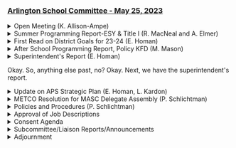 ### [Arlington School Committee - May 25, 2023]('https://www.youtube.com/watch?v=pTIRWMxS47I)

<details><summary>Open Meeting (K. Allison-Ampe)</summary> 
<details><summary>	 Kirsi Allison-Ampe - 402</summary>

> Hi, welcome to this meeting of Thursday, May 25th of the regular, of a regularly scheduled school committee meeting. I'm Kersey Allison Yimpe, the chair. I ran up the stairs, which is why I'm like, unable to breathe, and we have public comment. But first, I know that we have some people here for public comment. Let me find my blurb to read, oh, that's good, that's not the right one. Okay, just a moment, sorry about this, folks. A little music in the meantime. Thank you very much for that. Good timing there, you upped the band. There we go, okay, sorry about that, yeah, but that's not exactly right, so, okay. I'd like to review sections of our policy, BEDH, which governs public comment. During the public comment segment of regular school committee meetings, individuals or group representatives may address the committee on items of school business. The length of public participation shall normally be no more than 20 minutes, but may be extended by the chair. Speakers must identify themselves by name and address and will be allowed up to three minutes to present their material. The chair may reduce the speaking time if needed and or may permit extension of this time. Improper conduct and remarks, including use of obscenity or abusive language, will not be tolerated. Defamatory or abusive remarks are always out of order. If a speaker persists in improper conduct or remarks, may terminate that individual's privilege of address. All remarks will be addressed through the chairperson of the meeting. Speakers may offer such objective criticism of the school operations and programs as concern them, but in public session, the committee will not hear personal complaints about school personnel nor against any member of the school community, except for the school committee or the superintendent in their capacity as the operational leader of the Arlington Public Schools. Under most circumstances, administrative channels are the proper means for disposition of legitimate complaints involving staff members. The public is reminded that the school committee does not hold jurisdiction over the performance of school personnel other than the superintendent. And I don't have this written down, but I also want to note that we don't respond to public comment. We just hear, and we may bring it up later or at another meeting. So thank you very much. Given all that, our first public speaker is Molly Blough-Gillis.
</details>
<details><summary>	 Molly Blough-Gillis - 566</summary>

> My name is Molly Blough-Gillis, 20 Alpine Street, mom to two LGBTQ kids, one of whom is transgender. I've presented to you many times in the context of our work together to make our schools safer, more inclusive, and more welcoming for LGBTQI plus students. No one can do this work alone and do it well. It requires collaboration, optimism, and generosity. For my part, that approach is highly intentional. It is because as a mom of a trans child, I cannot think too far into the future, not in today's political climate. No one knows what the future holds, no one more so than trans and non-binary human beings and those who love them. Last week alone, Texas approved a bill that prohibits 30,000 trans children from receiving health care that is vital to their very being. Flora ratified the largest slate of anti-LGBTQ bills in one session in its history. Children receiving gender-affirming care there could legally be removed from their homes. The ADL reported that hate crimes rose in Massachusetts by 33 percent last year and had the second highest rate of white supremacist propaganda in the U.S. with LGBTQ plus events targeted throughout our state. The news is painful and terrifying, and as a parent of two LGBTQ kids, I have to do what I can to balance it out in my head and my heart, and I do that through volunteer work here in my community. I need to create an environment that looks and feels very different from what is happening in other parts of our country. I have to believe that that is possible, because if I can't create safety and belonging for kids here in Arlington, in a community that I value and love, what does that mean for the future? I honestly can't bear to think about it. I will say only this in reference to the challenge that was withdrawn. Modern inclusive health and wellness curriculum is critical to safety, inclusion, and belonging for all students. One that is truly inclusive of all genders and identities is this district's strategic vision in action, and without action, that vision is words on paper. Intolerance is on the rise, and Arlington is not immune. It's our shared responsibility to show our students how to lead by example, especially during challenging times. That includes speaking out against bias and inequity and providing clarity around moments, actions, and words that could be misconstrued as such. To me, it also means talking to each other more, creating the human connection that holds us together. In moments when I find it difficult to rise to the occasion, I look no further than to our trans and non-binary children, who demonstrate bravery and courage every day by just trying to be, by just trying to exist. I want and need to end on an optimistic note. This weekend, my family attended a playgroup for trans and non-binary children. It was a beautiful, sunny day. Watching the kids run, jump, play, and laugh together, I thought to myself, there is no greater privilege than living among the magical. Children are the best of humanity. They are what is possible. We only have to allow them to be, to be themselves fully in every possible way. It is our privilege and our responsibility together to enable, protect, and celebrate that magic, that being. Thank you.
</details>
<details><summary>	 Biz LaRose - 296</summary>

> Thank you. Biz LaRose. Hi, my name's Biz LaRose. I live at 26 Park Avenue Extension. Thanks for having me this evening. I have three children at Pierce in first, fourth, and fifth grade, and I'm here to support the new curriculum in the health and wellness lessons in our elementary classrooms and ask you to continue to advocate for our LGBTQ plus students. I know you're all aware of the statistics as they relate to our LGBTQ youth in this town and the disproportionate risk they face of bullying and self-harm. Arlington's kids are cognizant of both the national narrative and local politics. When we do not loudly and proudly advocate for them, they notice. I asked my fifth grader what she thought about the new health lessons that explicitly teach about gender diversity, and here's what she said. I can think of five kids at my school who would not feel included if we didn't learn about trans and non-binary genders. Those kids might not want to come to school if they don't feel like people care about them. Our 10-year-olds can identify the importance of this work for their friends and for themselves. We should listen to them and make sure that all of our kids see themselves in the learning that happens in our schools. Teachers in this district are constantly working to build empathy, acceptance, and respect in their classrooms, and this curriculum offers us another opportunity to both stand with our friends in the LGBT community and to make all of our children better, more thoughtful, and more educated humans. I ask you to please be loud about our values as a district and as a community. Our kids are telling us it's important. Let's listen to them. Thank you.
</details>
<details><summary>	 Kirsi Allison Ampe - 43</summary>

> Thank you. I'd like to acknowledge the AEA representative who is not C. Ferrante, Ms. Juliana Keys, and next we have our AHS representative who I also hope is not misnamed, Amy Chalmerou. Thank you. Do you want to present what you have?
</details>
<details><summary>	 Amy Chalmerou - 126</summary>

> Yeah. This week has been a pretty sad week for AHS because it was the last week with our seniors, so each day they dropped a different class and tomorrow is their very last day with graduation next week, so that's kind of been the mentality around this week. We've had a lot more outdoor events recently, EcoFest, and then the Pride Palooza, and Scooper Mania were all last weekend, and everyone really, really enjoyed those, and we're looking forward to having more coming in June and then next fall, and our many sports teams made it to the playoffs this year. I think boys volleyball for the first time in like nine years or something, so we're very proud of them. Thank you very much.
</details></details>
<details><summary>Summer Programming Report-ESY & Title I (R. MacNeal and A. Elmer)</summary> 
<details><summary>	 Kirsi Allison Ampe - 13</summary>

> Next we have the Summer Programming Report with Dr. McNeil and Ms. Elmer.
</details>
<details><summary>	 Dr. McNeil - 1107</summary>

> Okay, so this is our report for Summer Programming. These will be the various extended learning programs that are offered during the summer. The first one is our Title I Extended Summer Learning Program, and you'll see many of the structures are still in place. The things that we've updated are just the dates, the number of students that will be attending because that changes from year to year, and what I would like to just highlight is the selection process that we utilize in order to identify those students who will participate in this program, and so it's offered to students currently receiving services as well as others that are recommended by teachers, students who receive intervention during the school year, so naturally they have teacher recommendation, and students not eligible for ESY who will benefit from additional targeted math or reading support, and so the targeted instruction will be reading in kindergarten through fourth grade and math in kindergarten through fifth grade. So that's the ELA and the math program, which is the Title I Extended Summer Program. And so this is just the programs broken down. You'll see there that you have the instructional team, the different teachers who have volunteered to teach in this program, and this is the literacy part of it, and you'll see the number of students who are enrolled. We are offering both in-person and remote. I wanted to highlight that because we want to make sure that we're making sure it's accessible to all students, and then you'll see down at the bottom the focus of instruction. You go to the next slide. This is our math Title I program. You can click on the summer benchmarks, which will identify the various skills that will be reinforced through the instruction, and then at the top, you'll see the enrollment. Again, this is being offered in-person and remote, and you'll see the names of the teachers and the coordinator. Next program. I mean, next slide, sorry. This is our ELA English learner education program that services grades first through twelfth grade. On this first slide, you'll see this is for elementary. You can read the description of the program, and then you can look at the number of students that are enrolled, the participants, and then the dates, and then we keep going, and this is the middle school program for our English learners. It's going to be held at Addison Middle School. The elementary one will be held at Bishop, and you'll see the participants and the dates. The MOOCs is the Massive Open Online Courses, which is coordinated through like a teacher, and a teacher agrees to facilitate this, and this allows for students to attend or receive instruction from teachers that not necessarily, they can pretty much develop their own course, and this provides them an opportunity to be flexible in what that topic will be. The next one is the high school summer programming. This is the credit recovery. You can read there about the selection process. It's going to be in person. You can see the different potential, and enrollment is based upon students in danger of failing. Some students will pass for the year and will not require credit recovery, so I'm not sure that I'm not, we're not sure that these numbers are the way that they're stated here in the slide is that's going to be the actual numbers, and you can see the different subjects that are offered for credit recovery, and you can read about the goal, so they can, the students will be able to complete their course materials within the support of in-class time, and to be able to continue on their planned course of study towards graduation, so the goal is to have those students graduate, and then you have the Plato. These are online courses, a variety of courses offered across all disciplines. Also for credit recovery, students meet in person or with the teacher once a week. Again, you can see the courses and the enrollment, and again, the goal is to have students achieve their credit recovery, achieve the credits, and then finalize their graduation requirements or achieve their graduation requirements. I'm going to pass it over to Allison to talk about the ESY program. So just as a brief refresher, extended school year is a special ed service. Students are individually found eligible through their special education team. That determination is made annually for the student, and the goal of ESY is to prevent substantial regression in already required skills, or for skills that may require extensive recruitment in the fall. We all know some students lose some skills over the summer, and it takes a period of time when we all return to school, but for a student who is receiving special ed services, if that period of recruitment would be greater than it would a typical peer, then they may be eligible for extended school year. As we have done in the past, the programs are located at the Monotomy Preschool, which will still be over at the Parmenter School this summer, the Pierce Elementary School, where rising kindergartners from Monotomy will also attend, the Gibbs School, and then the high school. And again, you see our numbers are relatively consistent as they've been in previous years, and our ESY coordinators this year will remain Joy Schlinger, who is our preschool director, Annalise Abdelnour, who did it last year, and this year, Amanda Donahue, who is a team chairperson at the high school, will also be assisting with the K through 12th grade program. I just want to be clear, because I know this question comes up every year around the scheduling. Like the other programs, they are not set where a student gets assigned to the three-day Title I program that runs from 9 to 12. Each student is individually scheduled based on their services, so a student may receive 30 minutes twice a week of reading and one session of speech. So those all have to be individually scheduled, which is why the schedules aren't set in stone like they are with the other programs. We are working. This year, we're in a better position for staffing than we have been in the last few years, where we have most of our professional staff hired. We are still looking for TA positions, and once those staff are hired, we can then start to make the groupings, and ideally, those schedules will go out to the families in early June. So I don't know if anyone has any questions.
</details>
<details><summary>	 Kirsi Allison Ampe - 5</summary>

> Okay, any questions? Any questions?
</details>
<details><summary>	 ? - 53</summary>

> Dr. McNeil, can you just share a little bit about how the literacy Title I support in the summer has changed based on the selection of a new literacy program, the work that teachers are doing in the district around adjusting their literacy teaching practices to align more with the science of reading?
</details>
<details><summary>	 Dr. McNeil - 107</summary>

> So most of the intervention we use, so that hasn't changed much, because we use Orton Gillingham and Wilson for interventions, and we still focus within the summer, and we have been traditionally, on those discrete skills that students will need. So that's always been focused on phonemic awareness and phonics. So they're getting those structured literacy routines within the Title I program, the literacy extended learning program. So that's not going to change going forward. We're going to continue to utilize those structured literacy routines to provide intervention. And that has been the case in the previous summer as well? Yes. Yes. Okay, thank you. Yes.
</details>
<details><summary>	 Len Karden - 28</summary>

> Anyone? Mr. Cardin? The high school credit recovery program, not the Plato one, the other one, is that new, or do you know when we started offering that?
</details>
<details><summary>	 Dr. McNeil and Len Karden - 370</summary>

> So this is something that we have been offering the whole time. I mean, I can check in with Dr. Janger to make sure I'm correct. I think the difference this year is that the program is being open to students outside of AHS. I can speak to this slightly too, because I spoke with Dr. Janger about this. So it's a little bit misleading in that the number of students, so it says 10 students there. That's about how many students we would want. open it to, that would be what a full section would look like for credit recovery. We have offered credit recovery in the past. We don't have that many students who actually need credit recovery based on the current status of students' credits right now, and it's kind of hard to teach a class of two or three kids in the summer, which is part of where the proposal to open this up to Middlesex League communities came from for tuition in, but this is a brand new proposal, so I want to qualify that. We haven't figured out exactly what the mechanism would be for collecting those tuitions, but we would set up a fund to collect that in and use those dollars to offset the quality of the programming, and I wanted to make sure that that was shared with all of you before we made any final decisions about it. It would make for easier teaching of the course if we had more kids in some of those credit recovery classes.Okay, thanks. I mean, I feel like as recently as when my son started, which would be five years ago, we were sending kids to Somerville or other places for credit recovery, so I don't know. I can ask. That has not changed. We've offered credit recovery every year that I've... To other places. Oh, to other places? No, no, no. We didn't. I mean, we didn't offer it. You were sending your child. We either did Plato, or we had to go to another town. Oh, okay. All right, well... I'm glad we're offering it. Whenever it started, I'm glad we're offering it. Okay. Thanks. All right. Okay. Anyone else? 
</details>
<details><summary>	 Dr. MacNeal - 189</summary>

> Right, because, okay, I understand what you're saying. I remember it being, at least being presented last year, and maybe the year before that, so I think it's... I can't think of a time since I've been in the district where we have not offered credit recovery during the summer, and we've had these limited selections of English. We've also had science, but yes, since I've been in the district, I think that we've offered credit recovery since I've been here, and that's for the past six years. I don't know. I would... This is a bit of conjecture, but I would imagine that there would have been times when we couldn't offer a class because we had so little low enrollment in it, and might have told a student that we weren't going to offer it, and they might need to go somewhere else. This would enable us to make sure that we can offer a wider slate because we would have more enrollments if we take folks in from other communities. Yeah, that's the new part, offering the $600 tuition based from people from the Middlesex League.
</details></details>
<details><summary>First Read on District Goals for 23-24 (E. Homan)</summary> 
<details><summary>	 Kirsi Allison Ampe - 24</summary>

> Okay. Any other questions, comments? No? Okay. Thank you very much.  Next, we have the first read on the district goals. Dr. Holm.
</details>
<details><summary>	 Elizabeth Holman - 122</summary>

> Okay. Hold on one second. Let me pull them up. I'm just going to share the document. I don't have slides with these goals. We can just reference the document that they are on. These were reviewed in CIAA subcommittee. They are pulled directly from the milestones in the strategic plan and for each of the initiatives. So, there are 12 goals aligned with the strategic priorities and the initiatives in the strategic plan. The outcomes for each year and by year are also included in the strategic plan, and if there's a desire to add any more information about our plans for next year and outcomes for next year to this document, I'm happy to include that or take any comments.
</details>
<details><summary>	 Kirsi Allison Ampe - 227</summary>

> Does anyone have any comments? I don't see any. I actually have comments. So, I'm sorry. I wasn't able to attend CIAA, so maybe that's why everyone else has already spoken, but I was just wondering about converting them a bit more towards the SMART goal format, partly because I'm looking at it with an eye as chair that what I'd like to be able to do is sit down and go, okay, we have this report or this thing coming at this point so I can put it in a meeting going forward. So, we know when things are going to be done during the year, but I haven't had a chance to talk it over, so I don't know. Okay. I don't have a response right this minute. Okay. I would have a question about SMART goal doesn't, I wouldn't necessarily associate with a timeline, but I could think about how to do that. Well, that's what the T part is, right? Sure. But it's more just what are we getting and when are we getting it is kind of what I was wondering about. Okay. So, we can talk about it more online. Okay. Okay. Anything else? No? Okay. Other than that, I thought they looked very nice and it's great how they just come right from the plan. It makes it much easier.
</details></details>
<details><summary>After School Programming Report, Policy KFD (M. Mason)</summary> 
<details><summary>	 Kirsi Allison Ampe - 9</summary>

> Next is the after school programming report. Mr. Mason.
</details>
<details><summary>	 Mr. Mason - 1050</summary>

> Hold on. Good evening, everyone. Good evening, school committee members and those that are here. I don't know if they can see it. All right. Today, I'll be presenting to you after school program report, which includes an overview of school year 2022 and 2023 overview and then a kind of a preview or a projection of 2023-2024 and include a financial summary. In Novus, the presentation would have been updated to include more recent figures on the financial report. There were some figures that were not disclosed. So, the first slide is this current school year, current enrollment and where we've ended off with our wait list, self-reported by each of the vendors that are licensed spaces in our building for after school programming. So, the overall enrollment was 630 students for this year or currently, not was but is, and 94 students overall that they believe are still identified themselves as on the wait list. But many of the vendors say that the families have found other options. It's not that they're not getting the services. They're just not getting the services in the schools under their programs. If you go to the next slide, that is the preview for the upcoming year and based on the current enrollments. And what you'll see is that most of the schools are, what they actually have enrolled for next year, have at least increased except for the Bishop, which is showing a decrease currently of nine students, and they have a wait list of 14. And you'll see that overall, all schools' enrollments or anticipated enrollments in terms of what's actually enrolled and what's on the wait list for students have overall increased except for the Dallin School, which is actually seeing 10 overall students currently seeing less. And so sometimes just thinking about the challenges, their challenges are very similar to what our challenges have been. It's been around recruitment, not necessarily that space is not available, it's just that they cannot recruit enough individuals to be able to support the enrollment or the desired days that families want. If you go to this slide, this is for our internal Arlington after-school program and our by-school, the enrollments in the wait list for this year. And so, you know, overall, our... I thought you were over time. Yes, I am. Thank you very much. I thought about it for a second. I said, oh, that was quick. I guess we're really trying to get out on time today. The audience has had enough. Yes. Thank you. No, no, no, no. That tells me to speed things up. So the overall enrollment for our internal after-school program is 427 students across all of the schools. And the wait list ended around 133. And similar to what I just spoke about, the challenges for our internal programming is not necessarily space, per se. I mean, space is always a challenge. But it was stable staffing. And we've increased salaries this year to try to make it more competitive, to attract more staff to support the program. And I think there's still some challenges and work to be done in that area. But overall, 133 is the wait list for what we dealt with this year. So if you go to the next slide, which is for our upcoming year enrollment, overall, the enrollment is 457 that we've actually been able to enroll for the upcoming year, which is about 30 students higher. So all the schools are seeing an increase. There seems to be less of a demand at Pierce if you consider that the wait list is lower. But overall, all the programs are able to accommodate more students. Go to the next slide. So this slide compares the actual tuition costs on a per-day basis for the programs. This is estimates, I would say, because it's a little challenging. The one program that's challenging that does not do it by day is the Bishop. So that price could be off by a little bit, meaning it could be slightly undervalued, actually maybe a little bit higher than what's shown here. But you'll see that all the other programs are within $5 of each other. And then if you go to the next slide, it's the upcoming tuition for the upcoming school year by day. And you'll see that the Arlington After School Program is going to remain the same cost, and so isn't the Dallin Program, that's by outside vendor. But all the others are going to increase between $2 to $3 to cover their increase of costs. And if you go to the last slide, it just gives you an overview of all the finances for the three vendor programs, and then Arlington Public Schools Internal Program is to the right. To note that there is a higher director salary, obviously, for the Arlington School, Internal Arlington Public School Program. But that program oversees four different sites, I'm sorry, five different sites. And so I would just keep that in mind to note. And obviously those prices is a larger cost. But it seemed like a very efficient program considering all of the other, when you compare the total cost to all the schools. Give it to the chair. Oh, I'm sorry, one more. Steps. That's next, Michael. Yes, what's next? So we will continue to focus on trying to find opportunities to provide more spaces for the programs. That's always been the challenge in trying to incentivize even possibility of getting more teachers on board in terms of giving up some of their spaces. And then, of course, last year I think it's the same thing. We need help. Get more staff. So please let your friends know if anyone has any interest, looking for a job. And we do intend this year to do a market analysis on the rental costs. It seems as though we might be under the market in terms of what we're charging at base, in terms of what we charge outside vendors, and including the discount that we charge our long-term rentals, which include the vendors that run for after-school programs. So I just wanted to put that out there. And then I'm going to hand it over to Dr. Holman.
</details>
<details><summary>	 Elizabeth Holman - 314</summary>

> So we had some success at Pierce. We learned a lot and actually have between 50 and 60 kids showing up in the mornings, which is great because it means that they're having some time to socialize, connect with their peers, and more students are eating breakfast. Given that success, but the fact that we also have very low enrollment from the 7 o'clock to 7.30 hour in the tuition-bearing part of the before-care program, and even after cutting some of the tuition for that down considerably to try to alleviate some of the concerns around it, we still have to incentivize the staffing pretty significantly in order to get people to be there that early in the morning. And it's just not paying for itself. So we're likely going to stop the 7 to 7.30 before-care programming time, but keep 7.30 and actually do sort of a relaunch and re-examination of the programming from 7.30 to 8 o'clock around breakfast to try to incentivize more families to come. One of the things that's great about the breakfast program is it provides our students who spend some time on the bus commuting from Boston in the morning with some breakfast time and some being at school and social time in the morning. We love it when their peers are also there with them to participate in some of that. So we would really like to see that resource more utilized, particularly by families who have an early schedule and need to get to work a little sooner. And so we're going to be taking a look at that and using peers, like I said, as a model of success and seeing what we can do to increase participation in 7.30 to 8 o'clock breakfast programming that will be of no cost to families. So we'll look forward to updating you on that next year.
</details>
<details><summary>	 Len Karden - 157</summary>

> Thank you. Any questions? Mr. Cardin. So with our own after-school program, like at Thompson in particular, is the constraint rooms or staff? It's staff more so, but there's been challenges around some schools like such as the Bracket. For example, you have multiple programs going into one building. It's challenging to identify space when you're having multiple programs in the building. So you have the immersion program, then you have the Bracket after-school program, which is the vendor. And then you have also community ed also doing programs, which is not reported here. Some of their programming has enrollment that overlap with the different programs in the building, but as well has other students that may not be placed in those after-school programs as well. So I know we had planned to have conversations with principals and with Todd or with the individual programs depending on the schools. Have those happened or when are those happening?
</details>
<details><summary>	 Elizabeth Holman - 106</summary>

> So we did that with every single school last year. It took a lot of resources and time to talk about space considerations and what our expectations were. And we didn't do a round of that this year, which isn't to say that Michael meets with Todd frequently. With the after-school program directors, we established some good relationships doing that last year. And the expectations have continued to see an increase in enrollment and capacity from this year's numbers to next year's numbers. So while we haven't done a round of that this year, we could revisit that and do another round of it next year.
</details>
<details><summary>	 Kirsi Allison Ampe - 189</summary>

> Yeah, I mean, one of the rationales for taking over the Pierce program, for example, was that we thought that our programs would have bigger capacity, right? And it's looking like our programs are smaller than the private programs at Dallin in particular. So I'd still like to see us boost capacity. I don't know what that's going to take, but I think we need to make more effort to boost capacity, particularly in our own run programs because we have direct control over that. And then, again, looking at our own programs, there seems to be an imbalance between Pierce and Thompson. At Pierce, we have seats that cover a much greater share of the school. It's a much smaller school than at Thompson. So that doesn't seem equitable. So, again, if it's just a staffing constraint, then, you know, I know you can't just shift one person and voila, move seats. And you can't move seats because you've already accepted people. But as you are able to hire more staff, it probably should go to Thompson first because that's the school that's most underserved, statistically speaking. Thanks.
</details>
<details><summary>	 Paul Schlichtman - 54</summary>

> Mr. Schluckman? Two questions. Two questions. Number one, when we look at the waitlists, I know that there are people who put their names on multiple waitlists. Are we able to call out duplicates from waitlists that are across different schools? Do we know if these are unique people or could this be reflecting?
</details>
<details><summary>	 Elizabeth Holman - 56</summary>

> I would answer to say I'm pretty sure that these are unique individuals, except I can't speak to the Brackett School because the Brackett School has multiple programs. But many of the times, the families are enrolled into the program at that particular school because there's no transportation being provided to after school, to another school.
</details>
<details><summary>	 Paul Schlichtman - 15</summary>

> Okay. Are parents' teaching assistants, in any instances, being employed in the after school programs?
</details>
<details><summary>	 Elizabeth Holman - 40</summary>

> Yes, there are. I think we did actually, at some schools, shift schedules to allow paraprofessionals to come in around midday, right around lunchtime to do some lunch coverage and then help the instructional portion and then they would switch.
</details>
<details><summary>	 Paul Schlichtman - 212</summary>

> Oh, I know in my past life that they would do that as an extra job, so to speak. Yes. But there's some concern around, so one of the challenges that we were trying to address when we were shifting the use of the paraprofessionals to do that was some of the roles that were in the after school program, that's Arlington's, employees were getting to a point where they were getting status of benefit eligible and the concern was how to keep the cost affordable, I mean the program affordable for the families and so we felt that it was effective to be able to cost share between the, you know, how do we leverage them during the instructional day and then as well be able to use the same staff and have the, you know, see the children see the same staff in the after school program and share the health care costs. If the teaching assistant is a full time employee from start of school to the end of school, and they're doing this as an add-on, as overtime, they should already be eligible for benefits because they're a full-time employee, right?I would have to look at how many staff were in that, but could you speak to that?
</details>
<details><summary>	 Elizabeth Holman - 98</summary>

> Well, I think the after-school program, if they only work in the after-school program, they're still eligible for benefits because they're like 25, 26 hours a week, and that is over the threshold for benefit eligibility. In some cases, they've shifted the schedules where they work basically 8 to 4. They kind of will start in the after-school program and leave, you know, do like one class in the after-school and then leave because they've been here since 8 o'clock in the morning. So we've adjusted it that way, so we are also mindful of the overtime expenses.
</details>
<details><summary>	 Paul Schlichtman - 71</summary>

> Yeah, in a past life, I mean, I had all my parents were clamoring for the after-school jobs as an additional salary. I was just wondering if there was some sort of a barrier that we have maybe in our contract or in terms of practice that might be getting in the way of offering some of the younger, more energetic folks the opportunity to work longer hours for additional money.
</details>
<details><summary>	 Elizabeth Holman - 48</summary>

> Yeah, I mean, there's different pay rates for one thing, so, you know, we were abiding by the Unit D contract for the paraprofessional positions. Some people also have after-school positions, and we sort of have to straddle different pay rates for those positions. Yeah. Okay. Yeah. Okay.
</details>
<details><summary>	 Jeff Thielman - 72</summary>

> Mr. Thielen. My answer is slip in too, if you want. You. You, that's fine. Policy KFD asks for the availability of surplus space within the district to accommodate the needs of families requesting extended day services, so I'm curious to know what's the surplus space available? Like how many, is there any calculation of how many classrooms we aren't using that we could use?  Is there any data on that?
</details>
<details><summary>	 Elizabeth Holman and ? - 624</summary>

> Classroom space is not the challenge. We have plenty of that, and we've been clear that the building is a town building and it's for services like these to take place throughout the day. Some challenges are custodial timing, because we want to make sure that if the kids are in those rooms, that they have time to be cleaned afterwards. Another challenge is shared large spaces, so all of the programs want access to the larger shared spaces, because you can have more groups in that space at any given time. I think Mr. Cardin raises a really good point, that we've been able to accommodate more families in some of our vendor programs than we are in our own program, and that we need to look into that, and that space shouldn't be the issue that prevents us from doing that if we're able to fit 170 students at Dallin. I know that staffing and pay rates could be something that we need to look into to determine whether or not that's part of the challenge associated with staffing, and also practices around how we roster and then staff versus staff and then roster. So there should be enough space, would there be enough space to accommodate 200 more students in the district, whatever the number is, if you add up whatever the... So if you look at the wait list... I'm talking about both the vendor and our program. If you add up, that's like, it's about 220 if you add up both. Where, at Brackett? No. Where are you looking? No, you're talking about all the wait lists. All the wait lists. The whole thing. Vendor and... It matters more to look by school, because if you look at any one school, like if you look at the Hardy program and you take the wait list plus the enrolled for next year, that's 170. If we fit 170 in the one program that's at Dallin, then it's reasonable to expect we could fit 170 at the Hardy. If it's, you know, at Thompson, you have 125 plus 65, that's... Whether or not we have the room to accommodate that entire wait list is something we'd have to look into at the space at Thompson, because we run a lot of ACE programming out of Thompson. They use, for example, the multi-purpose room. So, you know, what the actual space capacity of Thompson would be, would be a good question to ask, because they're the ones with the highest level of both enrolled and wait-listed families. I think when we wrote the policy, the idea was to ensure that the district was maximizing space, and that space wasn't an excuse to the extent reasonable. Obviously, there are issues with janitorial services. I understand that, but that was sort of the idea, that we were going to try to use every possible space. Mm-hmm. There are stressors placed on teachers, too. I'm aware. I'm aware of that. After school. But when we had that debate, the resolution was to maximize the space. Yeah. I would say that, if I could add, that this year, we, I mean, so there's multiple programs obviously trying to tap similar spaces, but I think we, what you don't see in this report, which is what you're kind of alluding to, what the surplus spaces are, because we did do some negotiating between the programs this year, and increasing, actually, our Arlington community education access to spaces as well, which before, they only were able to offer certain programs at certain buildings, and now, for the most part, most programs that they offer is pretty at parity at all the elementary schools. Okay. All right. Thank you.
</details>
<details><summary>	 ? - 134</summary>

> Okay. I have two questions. One is, is there any, so I know that there are families who are enrolled in particularly the Arlington after school programs, but don't have all the days that they want or need. Is there any way to parse out how we're doing, like how many, sort of how you, like, there are families that are enrolled and on the wait list, as far as I understand, and I can't ... You used your microphone. Oh, I'm sorry. So I'm asking about the families who are enrolled, but also on the wait list, because they want four days a week, and they're only getting two, or something like that. If there's a sense of how prevalent that issue is, or if I'm just hearing about the ones that are.
</details>
<details><summary>	 Elizabeth Holman - 119</summary>

> Yeah. In terms of the numbers here, I can't give you a clear answer, in terms of how each program is calculating that, in terms of their wait list. I think that's, it's worth a look, and maybe looking at it as almost like a full-time equivalent student, right?  Yeah. Throughout a week, right? Each day is .2, and I'll, maybe this year I'll try to work on that with the programs, to try to find a consistent manner in terms of what they're reporting, so then we can say, this is what students are not, like what families are not getting every single day, and then these are the students that are not getting placed at all.
</details>
<details><summary>	 ? - 76</summary>

> And sort of related to that, I know that some families in that position are using both Arlington Afterschool, so I know the most about what's happening at Pierce, and we have three different buses who come to Pierce to go to Fidelity House, Boys and Girls Club, and Ready, Set, Kids, and I realize that that would be much harder data for us to track, but do you, how do you think about that demand?
</details>
<details><summary>	 Elizabeth Holman - 119</summary>

> So I think there's a conversation that does need to be had in thefuture, I'm going to try to gather all the afterschool program vendorstogether, I haven't done that for quite a bit, but what I will say is,through this reporting process, some of the afterschool programvendors have talked to external vendors, like the Fidelity House, andthere's actually the concern that if we increase the capacity of theprogram in our schools, that some of these other programs may go outof business because they don't get enough students to enroll in thoseprograms. And so, I mean, there's a balance that's being played here,that's what one of the vendors kind of reported to me about some ofthe conversations that's been had.
</details>
<details><summary>	 ? - 122</summary>

> Well, in that context, I would just, you know, maybe, I don't know if there's a survey to be done of families, those programs, some of them tend to be a lot more expensive because of the transportation needs, and then also, for families, you know, if your kid is in school on one side of town, and you live on one side of town, and there would be a strong preference to be at the neighborhood school over the privately run program, so I, of course, don't want anybody to have to go out of business, but, you know, I know people driving all the way across town at 530 to get their kids instead of walking two blocks, so, absolutely.
</details>
<details><summary>	 Kirsi Allison Ampe - 3</summary>

> Any more questions?
</details>
<details><summary>	 ? - 111</summary>

> I have an answer to Mr. Cardin's question, because I do not want to leave anybody wanting for information. So, what I did was I sent a text to Dr. Janger, and he replied in order to give me those details about when the credit recovery was offered, so PLATO has been in existence about since eight years ago, and then, since COVID, we've been offering in-person credit recovery, so. It's a great accomplishment that we should be celebrating. Right. So, I just wanted to make sure that I clarified that, because I kind of, I left that answer kind of up in the air. Great. Thank you. Great. Thank you.
</details>
<details><summary>	 Elizabeth Holman - 97</summary>

> Actually, I wanted to go back to the after-school programming. So, I guess when we're thinking about days, or people, like Ms. Gibbelson was talking about, about people not having spots, I think the demand is not consistent across days also, so that's a question is, how many, what's peak demand, and how much of that are we able to satisfy? And by we, I mean, actually, everything in town, because it's, I realize it can be difficult for the programs to kind of add staff, you know, have different amounts of staff during the week, so.
</details></details>
<details><summary>Superintendent's Report (E. Homan)

Okay. So, anything else past, no? Okay. Next, we have the
superintendent's report.</summary> 
<details><summary>	 Elizabeth Holman - 2</summary>

> ###### Retirements
</details></details>
<details><summary>Update on APS Strategic Plan (E. Homan, L. Kardon)</summary> 
<details><summary>	 Kirsi Allison Ampe - 122</summary>

> Great. Any questions? No questions. Moving on. Where are we? So next is the update on the APS strategic plan, and this is Dr. Homan and Mr. Cardin. I didn't put this agenda item on, so should I? I'm sorry. Yeah. No, no, no. So I had asked to have it put on because I wanted to be sure that everyone had access and saw the cost summary just so that the rest of the committee knows the cost summary work that's been done and that will be presented to the Finance Committee next week, and I didn't want us to be presenting it out without you folks seeing it first. Mr. Cardin, would you want to talk through it real quick?
</details>
<details><summary>	 Len Karden - 282</summary>

> Sure. So you've seen the bottom line numbers, which are, if you can scroll down to the bottom, which are, you know, the $1 million in the upcoming fiscal year, $3.1 million, then $1.7 million, $6 million, and $3 million. So what happened was as the strategic plan was being finalized, we were also at the same time talking with the Long-Range Planning Committee about a new five-year plan for an override, and it was all coming together at the same time. So Mr. Mason and Dr. Holman did a lot of work in putting together estimates of costs, even though things were still being finalized. So we went back and refined some of those estimates. We obviously left the annual amounts the same, but we were more clear about, you know, this amount for this initiative and each year, and so that's set out in this more detailed view, which we will present to the Finance Committee next week. So the numbers all tie out, and there's a little bit more detail here in the, I think we call it items, column about what that spending is related to. And that's also in the strategic plan, if you go back to that big document, it's just a summary. Yeah. So any questions, comments about it? You're all welcome to join us. We meet with the Finance Committee at 730 at the Community Safety Building on Wednesday. So it's to give them a chance for us to present the strategic plan and for them to ask questions about what's being funded and why we're asking all this and why we feel we need an override for the town to pay for everything.
</details></details>
<details><summary>METCO Resolution for MASC Delegate Assembly (P. Schlichtman)</summary> 
<details><summary>	 Kirsi Allison Ampe - 14</summary>

> So, okay, great. Next we have a METCO resolution, which is from Mr. Shultz.
</details>
<details><summary>	 Paul Schlichtman - 155</summary>

> Thank you very much, Madam Chair. When we went to visit METCO in March, the discussion was, as they were preparing for their lobbying day, that their funding is totally by the whim of the legislature. In other words, it's all subject to appropriation. Their school funding has a formulaic approach instead, so that there's a baseline of funding that they can expect, but the METCO folks expressed the desire to have some more stable funding so they didn't have to spend quite as much time lobbying and advocating to at very least stay in one place. So in that discussion, we talked about presenting a resolution to MASC to support MCAS in their quest for a stable, reliable funding source, and so I'm presenting to the committee this resolution. And if you vote this tonight, we will forward it to MASC for the Delegate Assembly to consider. So I move adoption of the resolution.
</details>
<details><summary>	 Kirsi Allison Ampe - 9</summary>

> OK. Second. Any questions or comments about the resolution?
</details>
<details><summary>	 Liz Exton - 48</summary>

> Ms. Exton. I just want to say thank you to Mr. Schlickman for putting this together. I think it's really important that the METCO program has the stability of the funding that they need in order to support their students and support the programs. Thank you. Thank you.
</details>
<details><summary>	 Kirsi Allison Ampe - 45</summary>

> OK. No further questions? All in favor? Aye. Any opposed? Any abstentions? OK. That's a unanimous vote. Thank you. So do you need, will you send it in? I will send it in to MASC. OK. So I don't need to sign anything? No. OK.
</details></details>
<details><summary>Policies and Procedures (P. Schlichtman)</summary> 
<details><summary>	 Kirsi Allison Ampe - 6</summary>

> Next, we have policy and procedures.
</details>
<details><summary>	 Paul Schlichtman - 455</summary>

> OK. Policies and procedures has met a couple of times when we finally hashed out where we think we need to be in terms of the policy surrounding curriculum and general complaints. So we have a series of policies. Now, as you recall back in the April, the first meeting in April, we had a moratorium on file IJ-R because it wasn't doing what we wanted to do. That moratorium expires tonight. So that if we do nothing tonight, IJ-R comes back and that's not the desire of the subcommittee. What we desire to do and we proposed to do is to take some of the language regarding the parent complaints and questioning of curriculum and other items in the district and merge that into file KE, the public complaints policy. You'll note in NOVUS, there are two different versions. One version contains a one-word addition by Ms. Morgan. Just to make a request that the staff member receiving request, respond to it promptly. So I would recommend the file KE with Ms. Morgan's proposed change. Now, for all of the other policies with the exception of KE and the deletion of IJ-R, we can do this very comfortably first read and it's not going to impact anything if we do the second read on those policies at the next meeting. But because the moratorium on IJ-R expires tonight, we would either need to do one of two things, would be to continue the suspension of IJ-R for another three weeks of the next meeting or to vote to suspend the rules to move IJ-R, the deletion of IJ-R and the changes to KE to a second reading tonight. Mr. Thielman. I'm not the chair. I'm sorry. I think we should just do the extension of the suspension and then do everything at once so it's clear to the community of what we're doing. I thought about it. You talked to me about it beforehand. I needed to process it. So I move extension of. Suspension of the rules. To extend? No, to suspend the rules and move. You make the motion, I'll say. OK. I'll make the motion. To suspend the rules to move policy KE as. No, no, no, no, no, no, no, no. I'm not suggesting. No, we're just moving. Oh, you want to move the moratorium? Just the more of the. Oh, you want to extend the moratorium? Yeah, moratorium is strong where I just extend the suspension. OK. I was going to use the word suspension. But I want to extend the suspension of policy IJR until our next meeting. OK. That's what I was going to suggest. Either way works for me. Yeah. OK. Do I hear a second?
</details>
<details><summary>	 ? - 166</summary>

> Second. OK. So. I'll speak to it briefly. But so the committee has, as Mr. Schlickman said, the committee has come up with a new plan. The new plan is to eliminate this policy and come up with something that Dr. Allison Ampey and all of us worked on and came to an agreement on. And so by extending this until the next meeting, we can, we can, the public can see all these policies and then we can talk about it more fully at the next meeting and explain what they're all about. Generally, what they're about is there's a, they give the public a chance to voice concerns about curriculum and resources. And then they give a mechanism by which the school committee can take an action and listen to concerns about curriculum and resources. That's really it. So it answers, it allows a dialogue as was expressed earlier. And it allows a process by which we can resolve it by vote. That's it.
</details>
<details><summary>	 Kirsi Allison Ampe - 58</summary>

> Any further discussion of the move to continue the suspension until next meeting of IJR? Seeing none. All those in favor of continuing the IJR suspension say aye. Aye. Any opposed? Any abstentions? So that's unanimous. So IJR continues to be suspended until our next meeting which is June 15th. And then you want to talk about it.
</details>
<details><summary>	 Paul Schlichtman - 66</summary>

> There are a couple of other things to deal with. DEE is a minor change which is a clarification of the use of the policy pertaining to public hearings. Just to make it clear, this policy only applies to policies mandated, public hearings mandated by the state. If we're doing our own informal hearing, we use our own regular rules. So I move adoption of BEE.
</details>
<details><summary>	 Kirsi Allison Ampe - 21</summary>

> Second. Any further comments about BEE? Hearing none. All in favor? Aye. Any opposed? Any abstentions?  OK. So that's unanimous.
</details>
<details><summary>	 Paul Schlichtman - 129</summary>

> And so now BEE has been revised and adopted. And I just want to make note of IGD that we ran that through first reading in April. But we didn't put it on for second read tonight. That will be in the package of second readings for the meeting of June 15th. And that concludes the report on the policies. I just want to add one thing is that IGD just since we talked about it a month ago, just as a recollection, that includes language the superintendent added specifying when we would vote on curriculum. Yeah. It's a very thoughtful policy. And I think it aligns with what we've been doing in the past. But it just puts in writing a good practice that we've actually been doing.
</details></details>
<details><summary>Approval of Job Descriptions</summary> 
<details><summary>	 Kirsi Allison Ampe - 24</summary>

> OK. Anything more in the policies? That's it. Seeing none. We move on to job descriptions. And I didn't actually put initials on these.
</details>
<details><summary>	 ? - 256</summary>

> OK. So we have three job descriptions. One is a family liaison job description. When we had budget conversations, this just for reminder is a position that is in the ESSER grant for this year. It is assigned to the Gibbs School. It was offset in the general fund budget, not in the ESSER budget, but the general fund by elimination of a 0.5 clerical role and is it was originally talked about as a transition support, which it is going to do. It's in the job description that it will do a lot of that work. But it is the start and initial trial of us having some family liaison support at some of our schools, particularly those that most need it, like the sixth grade school that has a lot of in and out happening. The service, oh, this was reviewed at CIAA and moved forward for the full committee's consideration. Service desk manager was as a reconfiguration of roles in the IT department to oversee some of the folks who are user facing and give them some management support on the service desk. It is budget neutral? Yes. Correct. Yes. And was reviewed in budget subcommittee and move forward for the committee's consideration. And this grant program manager is specific to overseeing a large grant that is tied to mental health initiatives and professional development being offered to our teachers. It is fully funded by that grant. It was reviewed in CIAA subcommittee and is being moved forward for the full committee's consideration.
</details>
<details><summary>	 Kirsi Allison Ampe - 41</summary>

> OK. Do I have a motion to approve the job descriptions as presented? So moved. Second. Any discussion of any of the job descriptions? Seeing none, all in favor? Aye. Aye. Any opposed? Any abstentions? OK. So those all pass unanimously.
</details></details>
<details><summary>Consent Agenda</summary> 
<details><summary>	 Kirsi Allison Ampe - 94</summary>

> Next, we have the consent agenda. Allitems listed with an asterisk are considered to be routine and will beenacted in one motion. There will be no separate discussion of theseitems unless a member of the committee so requests in which event theitem will be considered as normal sequence. Warrant number 23266,dated 5-16-23, $786,671.06 and the draft of regular school committeemeeting minutes, May 11th, 2020. So it's 2022 but I think to me, it's2023. So, do we have a motion? So moved. Second. Oops, that'sright. Thank you. All in favor? Aye. Aye. Any opposed? Anyabstentions?
</details></details>
<details><summary>Subcommittee/Liaison Reports/Announcements</summary> 
<details><summary>	 Kirsi Allison Ampe - 10</summary>

> Next, we have subcommittee and liaison reports. Budget, Mr. Cardin.
</details>
<details><summary>	 Len Karden - 322</summary>

> Do we need since last time? Yeah, we must have met since last meeting, yes. We met, we went over the job description, we and the fees, are those not on the agenda for today? No, we don't have the fees. Oops, we forgot the fees. Sorry. All right, so we approved the fees which will come before us at our next meeting and we went over the summary that we just saw and the slides that we're developing for our meeting with finance committee next week. I expect to squeeze in one more budget meeting before the end of the year to talk about maybe providing a little bit more evidence around some of the needs that we have budget-wise and also talking about whatever else we need to before the end of the year. That will be the budget transfers but. OK. And we also voted to approve the copiers. Oh, right, the copiers, yes, but that's not also. Is that coming? Does that need to be approved now? OK. Yeah. Sorry. May I speak? Sure. Yeah, so. Mr. Mason will present about the copiers. Yes, yes. In NOVIS, you'll see that there's an attachment and just explain the outlay of costs. We chose three vendors on state contracts, solicited quotes from the three contracts, from three vendors. And RICO, we've had an established partnership for them for a double-digit amount of years at this point. They were the lowest but we're seeing that our machines are lasting longer and it is more cost-effective if we do a longer-term lease. And so, in the state of Massachusetts, Chapter 30B requires the school committee to vote to approve any contract that we would award to a vendor that goes beyond three years. So, this is why this is being hopefully that the school committee would move to approve the award of the contract to RICO for a 48-month term. So moved.
</details>
<details><summary>	 Kirsi Allison Ampe - 53</summary>

> Second. OK. Any comments? My recollection is that we approved this. We did, yes. Sorry, we recommend approval. So, we did discuss it. OK. At length. No, I'm just kidding. Any? No, that wasn't. OK. So, I don't see any comments. All in favor? Aye. Any opposed? Any abstentions? No. So, that passes.
</details>
<details><summary>	 Kirsi Allison Ampe - 5</summary>

> Next, we have community relations.
</details>
<details><summary>	 Liz Exton - 350</summary>

> Thank you. We met on Tuesday evening to discuss the MBTA communities working group who had reached out to Dr. Homan to join a meeting that they are having and she had asked us to give her some feedback on just how, I'm not going to give a good background on what all of this is, but essentially the MBTA communities working group is working on a zoning bylaw that they would propose to town meeting to meet compliance requirements for multi-family housing. And so, Dr. Homan was just asking us for feedback around how that might impact the schools in terms of enrollment and buffer zones and where it might, where in town might be a good place for it, how it might support workforce housing. So, we had a good discussion and we gave Dr. Homan some input and she will take that to the meeting and report back to us. We also talked about the school committee chat schedule for the 23-24 school year. There is some data about attendance over the last two years in Novus. And so, we, and it was just Jeff and I, I should say, poor Laura couldn't make it. We just, we talked about modifying the format a little bit and reducing the schedule and there is a draft also in Novus for you to look over. So, it would be fewer meetings. It was suggested that we include a cabinet team member, predetermined at each of the meetings and then have some focus topics to discuss in an effort to get higher attendance, have questions answered in a more efficient way and always reminding the community members that if they feel like they need to talk to a school committee member without administration, there are other opportunities to do that. But we felt like it would be a healthier discussion that way. So, please do just look at the draft and if you have feedback on it, let us know if we need to have another subcommittee meeting before the end of the year. And I think those are updates.
</details>
<details><summary>	 Kirsi Allison Ampe - 144</summary>

> Thank you. Curriculum. Ms. Moore. Before we leave community relations, we had a school committee chat last Saturday. Ms. Gittleson and myself did it. We had a couple of parents. The focus was on English learners. And the biggest question we had, I'll write up the results. I didn't bring my computer with me tonight. But the biggest question that was out there was the formation of an LPAC and folks were wondering, were excited about that and wondering when we're going to get that off the ground. So, communication from the school department to the community about the possible formation of the LPAC would be a positive thing. OK. Next, we have curriculum instruction accountability and assessment accountability. Ms. Morgan was unable to attend today. But is anyone else on the committee and can, is there anything else that we, that was discussed?
</details>
<details><summary>	 ? - 47</summary>

> Sure. So, we went over the goals. We went over the position descriptions. We had an update on HGI from Dr. Janger. He's coming in June, I think, to the full committee. So, there's really nothing to discuss about that. I think that was it, right? Yeah.
</details>
<details><summary>	 Kirsi Allison Ampe - 31</summary>

> OK. Great. Thank you. Facilities?  Mr. Thielman? No report this week. OK. Policy and procedures, you've already gone. Anything more? No, we've talked about it. OK. High school building committee?
</details>
<details><summary>	 Jeff Thielman - 60</summary>

> We meet on June 6th. We're taking a tour of phase two on June 13th. I'll talk about, see if we can add members of the school committee too because it's just, yeah. That would be a wonderful thing, you know. OK. I don't know if I can make it. You can't make it? I'm on the track. All right.
</details>
<details><summary>	 Kirsi Allison Ampe - 38</summary>

> OK. Liaison reports?  Plenty of hard hats, so I think we'll figure it out. Any liaison reports? Going once, going twice? Nope. Announcements? Once, twice?  Nope. Future agenda items? Oh, here we've got to take it.
</details>
<details><summary>	 Liz Exton - 44</summary>

> Ms. Exton?  I, Ms. Gilson and I are working on a resolution related to affirming the LGBTQIA plus community and I really hope to have this for tonight and it didn't work out. So, I will be bringing that to the next meeting.
</details>
<details><summary>	 Paul Schlichtman - 261</summary>

> OK. And Mr. Shultman? So, it turns out that there's this private way right around the corner from the Thompson School, Regis Road. It used to be a plethora of potholes. Somebody paved it and now we've got people speeding down the street and they're... Which street?  Regis Road. It is adjacent to the northwest corner of the Thompson campus. And there are no traffic control devices there. There's no stop signs, no nothing and now people are speeding out of Regis Road across Everett Street. And one of our parents and a 5-year-old almost got hit by one of these cars while traveling on a bicycle. The parent complained on Facebook, which is where you go to complain about stuff, and I pointed the parents to the select board who has the responsibility for placing stop signs and other such devices around. But because it's right adjacent to our property, I'd like to get traffic safety at the Thompson School as a general topic in the Regis Road corner with Everett Street in specific, to be specific on our next agenda. Hopefully the select board in the interim will take up the mantle and move to put a sign there, but I think that I'd like to have that on the agenda for the next meeting. Okay. I'm trying to think of who would take this on. Okay. Okay. So I'll put you down for it. Okay. Do you have any questions you need clarified about this?  No. If I do, I'll reach out to Mr. Slipman. Yeah.
</details></details>
<details><summary>Adjournment</summary> 
<details><summary>	 Kirsi Allison Ampe - 82</summary>

> Okay. Anyone else have any more agenda items? No? Okay. But just mark your calendars, June 13th at 4 o'clock. Okay. It's 5 p.m. June 13th at 5 o'clock. Yeah, when we toured Phase 1, we didn't run amok, you know. No, no. I don't think it's, yeah. Okay. 4 o'clock, 4 o'clock, yeah. June 13th. Okay. Does anyone want to move to adjourn? I move to adjourn. Second. Okay. All in favor? Aye. Any opposed? Any abstentions? Okay. We are adjourned.
</details></details>